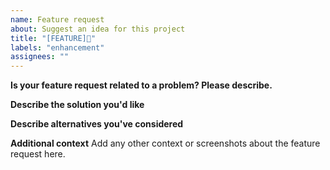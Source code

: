 ```yaml
---
name: Feature request
about: Suggest an idea for this project
title: "[FEATURE]📝"
labels: "enhancement"
assignees: ""
---
```


**Is your feature request related to a problem? Please describe.**

**Describe the solution you'd like**

**Describe alternatives you've considered**

**Additional context**
Add any other context or screenshots about the feature request here.